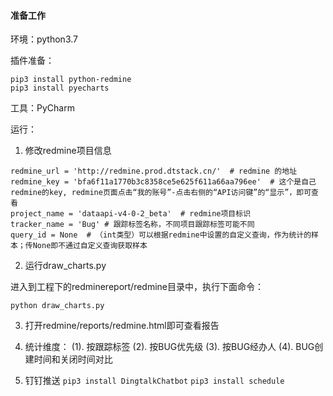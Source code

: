 #### 准备工作
环境：python3.7

插件准备：

```
pip3 install python-redmine
pip3 install pyecharts
```

工具：PyCharm

运行：
1. 修改redmine项目信息

```
redmine_url = 'http://redmine.prod.dtstack.cn/'  # redmine 的地址
redmine_key = 'bfa6f11a1770b3c8358ce5e625f611a66aa796ee'  # 这个是自己redmine的key, redmine页面点击“我的账号”-点击右侧的“API访问键”的“显示”，即可查看
project_name = 'dataapi-v4-0-2_beta'  # redmine项目标识
tracker_name = 'Bug' # 跟踪标签名称，不同项目跟踪标签可能不同
query_id = None  # （int类型）可以根据redmine中设置的自定义查询，作为统计的样本；传None即不通过自定义查询获取样本
```
2. 运行draw_charts.py

进入到工程下的redminereport/redmine目录中，执行下面命令：

`python draw_charts.py
`

3. 打开redmine/reports/redmine.html即可查看报告

4. 统计维度：
(1). 按跟踪标签
(2). 按BUG优先级
(3). 按BUG经办人
(4). BUG创建时间和关闭时间对比

4. 钉钉推送
`
pip3 install DingtalkChatbot
`
`pip3 install schedule`
